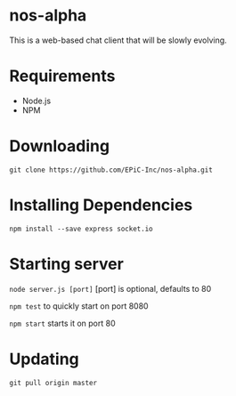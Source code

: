 # nos-alpha

This is a web-based chat client that will be slowly evolving.


# Requirements
* Node.js
* NPM

# Downloading
`git clone https://github.com/EPiC-Inc/nos-alpha.git`

# Installing Dependencies
`npm install --save express socket.io`

# Starting server
`node server.js [port]`
[port] is optional, defaults to 80

`npm test` to quickly start on port 8080

`npm start` starts it on port 80

# Updating
`git pull origin master`
